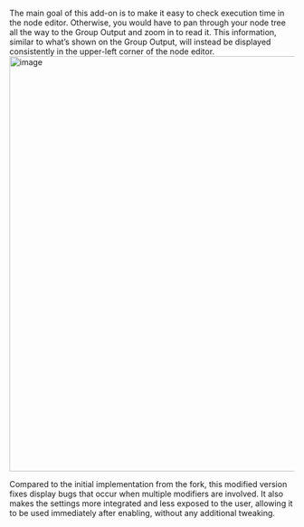 The main goal of this add-on is to make it easy to check execution time in the node editor. Otherwise, you would have to pan through your node tree all the way to the Group Output and zoom in to read it.
This information, similar to what’s shown on the Group Output, will instead be displayed consistently in the upper-left corner of the node editor.
<img width="959" height="735" alt="image" src="https://github.com/user-attachments/assets/1308a73d-c672-45da-ad07-2c125a0ee3d2" />

Compared to the initial implementation from the fork, this modified version fixes display bugs that occur when multiple modifiers are involved.
It also makes the settings more integrated and less exposed to the user, allowing it to be used immediately after enabling, without any additional tweaking.
